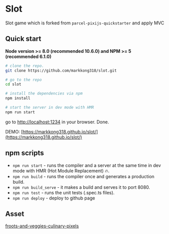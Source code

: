 # Slot

Slot game which is forked from `parcel-pixijs-quickstarter` and apply MVC

## Quick start
**Node version >= 8.0 (recommended 10.6.0) and NPM >= 5 (recommended 6.1.0)**

```bash
# clone the repo.
git clone https://github.com/markkong318/slot.git

# go to the repo
cd slot

# install the dependencies via npm
npm install

# start the server in dev mode with HMR
npm run start
```
go to [http://localhost:1234](http://localhost:1234) in your browser. Done.

DEMO: [https://markkong318.github.io/slot/](https://markkong318.github.io/slot/)

## npm scripts

* `npm run start` - runs the compiler and a server at the same time in dev mode with HMR (Hot Module Replacement) 🔥.
* `npm run build` - runs the compiler once and generates a production build.
* `npm run build_serve` - it makes a build and serves it to port 8080.
* `npm run test` - runs the unit tests (.spec.ts files).
* `npm run deploy` - deploy to github page

## Asset
[froots-and-veggies-culinary-pixels](https://zrghr.itch.io/froots-and-veggies-culinary-pixels)
